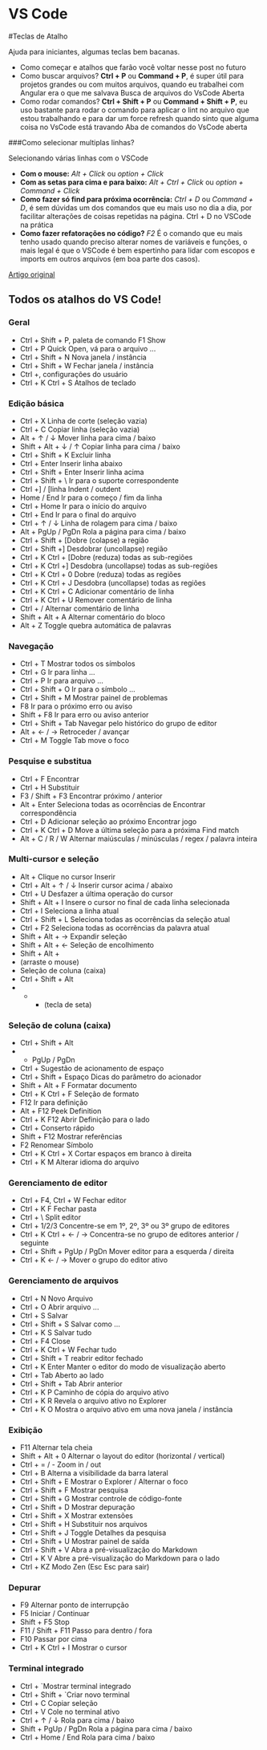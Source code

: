 # VS Code

#Teclas de Atalho

Ajuda para iniciantes, algumas teclas bem bacanas.

- Como começar e atalhos que farão você voltar nesse post no futuro
- Como buscar arquivos? **Ctrl + P** ou **Command + P**, é super útil para projetos grandes ou com muitos arquivos, quando eu trabalhei com Angular era o que me salvava Busca de arquivos do VsCode Aberta
- Como rodar comandos? **Ctrl + Shift + P** ou **Command + Shift + P**, eu uso bastante para rodar o comando para aplicar o lint no arquivo que estou trabalhando e para dar um force refresh quando sinto que alguma coisa no VsCode está travando Aba de comandos do VsCode aberta

###Como selecionar multiplas linhas?
 
Selecionando várias linhas com o VSCode

- **Com o mouse:** *Alt + Click* ou *option + Click*
- **Com as setas para cima e para baixo:** *Alt + Ctrl + Click* ou *option + Command + Click*
- **Como fazer só find para próxima ocorrência:** *Ctrl + D* ou *Command + D*, é sem dúvidas um dos comandos que eu mais uso no dia a dia, por facilitar alterações de coisas repetidas na página. Ctrl + D no VSCode na prática
- **Como fazer refatorações no código?** *F2* É o comando que eu mais tenho usado quando preciso alterar nomes de variáveis e funções, o mais legal é que o VSCode é bem espertinho para lidar com escopos e imports em outros arquivos (em boa parte dos casos).

[Artigo original](https://www.alura.com.br/artigos/visualstudio-code-instalacao-teclas-de-atalho-plugins-e-integracoes)

## Todos os atalhos do VS Code!

### Geral

- Ctrl + Shift + P, paleta de comando F1 Show
- Ctrl + P Quick Open, vá para o arquivo ...
- Ctrl + Shift + N Nova janela / instância
- Ctrl + Shift + W Fechar janela / instância
- Ctrl +, configurações do usuário
- Ctrl + K Ctrl + S Atalhos de teclado

### Edição básica

- Ctrl + X Linha de corte (seleção vazia)
- Ctrl + C Copiar linha (seleção vazia)
- Alt + ↑ / ↓ Mover linha para cima / baixo
- Shift + Alt + ↓ / ↑ Copiar linha para cima / baixo
- Ctrl + Shift + K Excluir linha
- Ctrl + Enter Inserir linha abaixo
- Ctrl + Shift + Enter Inserir linha acima
- Ctrl + Shift + \ Ir para o suporte correspondente
- Ctrl +] / [linha Indent / outdent
- Home / End Ir para o começo / fim da linha
- Ctrl + Home Ir para o início do arquivo
- Ctrl + End Ir para o final do arquivo
- Ctrl + ↑ / ↓ Linha de rolagem para cima / baixo
- Alt + PgUp / PgDn Rola a página para cima / baixo
- Ctrl + Shift + [Dobre (colapse) a região
- Ctrl + Shift +] Desdobrar (uncollapse) região
- Ctrl + K Ctrl + [Dobre (reduza) todas as sub-regiões
- Ctrl + K Ctrl +] Desdobra (uncollapse) todas as sub-regiões
- Ctrl + K Ctrl + 0 Dobre (reduza) todas as regiões
- Ctrl + K Ctrl + J Desdobra (uncollapse) todas as regiões
- Ctrl + K Ctrl + C Adicionar comentário de linha
- Ctrl + K Ctrl + U Remover comentário de linha
- Ctrl + / Alternar comentário de linha
- Shift + Alt + A Alternar comentário do bloco
- Alt + Z Toggle quebra automática de palavras

### Navegação

-  Ctrl + T Mostrar todos os símbolos
- Ctrl + G Ir para linha ...
- Ctrl + P Ir para arquivo ...
- Ctrl + Shift + O Ir para o símbolo ...
- Ctrl + Shift + M Mostrar painel de problemas
- F8 Ir para o próximo erro ou aviso
- Shift + F8 Ir para erro ou aviso anterior
- Ctrl + Shift + Tab Navegar pelo histórico do grupo de editor
- Alt + ← / → Retroceder / avançar
- Ctrl + M Toggle Tab move o foco

### Pesquise e substitua

- Ctrl + F Encontrar
- Ctrl + H Substituir
- F3 / Shift + F3 Encontrar próximo / anterior
- Alt + Enter Seleciona todas as ocorrências de Encontrar correspondência
- Ctrl + D Adicionar seleção ao próximo Encontrar jogo
- Ctrl + K Ctrl + D Move a última seleção para a próxima Find match
- Alt + C / R / W Alternar maiúsculas / minúsculas / regex / palavra inteira

### Multi-cursor e seleção

- Alt + Clique no cursor Inserir
- Ctrl + Alt + ↑ / ↓ Inserir cursor acima / abaixo
- Ctrl + U Desfazer a última operação do cursor
- Shift + Alt + I Insere o cursor no final de cada linha selecionada
- Ctrl + I Seleciona a linha atual
- Ctrl + Shift + L Seleciona todas as ocorrências da seleção atual
- Ctrl + F2 Seleciona todas as ocorrências da palavra atual
- Shift + Alt + → Expandir seleção
- Shift + Alt + ← Seleção de encolhimento
- Shift + Alt +
- (arraste o mouse)
- Seleção de coluna (caixa)
- Ctrl + Shift + Alt
- - + (tecla de seta)

### Seleção de coluna (caixa)

- Ctrl + Shift + Alt
- + PgUp / PgDn
- Ctrl + Sugestão de acionamento de espaço
- Ctrl + Shift + Espaço Dicas do parâmetro do acionador
- Shift + Alt + F Formatar documento
- Ctrl + K Ctrl + F Seleção de formato
- F12 Ir para definição
- Alt + F12 Peek Definition
- Ctrl + K F12 Abrir Definição para o lado
- Ctrl + Conserto rápido
- Shift + F12 Mostrar referências
- F2 Renomear Símbolo
- Ctrl + K Ctrl + X Cortar espaços em branco à direita
- Ctrl + K M Alterar idioma do arquivo

### Gerenciamento de editor

- Ctrl + F4, Ctrl + W Fechar editor
- Ctrl + K F Fechar pasta
- Ctrl + \ Split editor
- Ctrl + 1/2/3 Concentre-se em 1º, 2º, 3º ou 3º grupo de editores
- Ctrl + K Ctrl + ← / → Concentra-se no grupo de editores anterior / seguinte
- Ctrl + Shift + PgUp / PgDn Mover editor para a esquerda / direita
- Ctrl + K ← / → Mover o grupo do editor ativo

### Gerenciamento de arquivos

- Ctrl + N Novo Arquivo
- Ctrl + O Abrir arquivo ...
- Ctrl + S Salvar
- Ctrl + Shift + S Salvar como ...
- Ctrl + K S Salvar tudo
- Ctrl + F4 Close
- Ctrl + K Ctrl + W Fechar tudo
- Ctrl + Shift + T reabrir editor fechado
- Ctrl + K Enter Manter o editor do modo de visualização aberto
- Ctrl + Tab Aberto ao lado
- Ctrl + Shift + Tab Abrir anterior
- Ctrl + K P Caminho de cópia do arquivo ativo
- Ctrl + K R Revela o arquivo ativo no Explorer
- Ctrl + K O Mostra o arquivo ativo em uma nova janela / instância

### Exibição

- F11 Alternar tela cheia
- Shift + Alt + 0 Alternar o layout do editor (horizontal / vertical)
- Ctrl + = / - Zoom in / out
- Ctrl + B Alterna a visibilidade da barra lateral
- Ctrl + Shift + E Mostrar o Explorer / Alternar o foco
- Ctrl + Shift + F Mostrar pesquisa
- Ctrl + Shift + G Mostrar controle de código-fonte
- Ctrl + Shift + D Mostrar depuração
- Ctrl + Shift + X Mostrar extensões
- Ctrl + Shift + H Substituir nos arquivos
- Ctrl + Shift + J Toggle Detalhes da pesquisa
- Ctrl + Shift + U Mostrar painel de saída
- Ctrl + Shift + V Abra a pré-visualização do Markdown
- Ctrl + K V Abre a pré-visualização do Markdown para o lado
- Ctrl + KZ Modo Zen (Esc Esc para sair)

### Depurar

- F9 Alternar ponto de interrupção
- F5 Iniciar / Continuar
- Shift + F5 Stop
- F11 / Shift + F11 Passo para dentro / fora
- F10 Passar por cima
- Ctrl + K Ctrl + I Mostrar o cursor

### Terminal integrado

- Ctrl + `Mostrar terminal integrado
- Ctrl + Shift + `Criar novo terminal
- Ctrl + C Copiar seleção
- Ctrl + V Cole no terminal ativo
- Ctrl + ↑ / ↓ Rola para cima / baixo
- Shift + PgUp / PgDn Rola a página para cima / baixo
- Ctrl + Home / End Rola para cima / baixo
